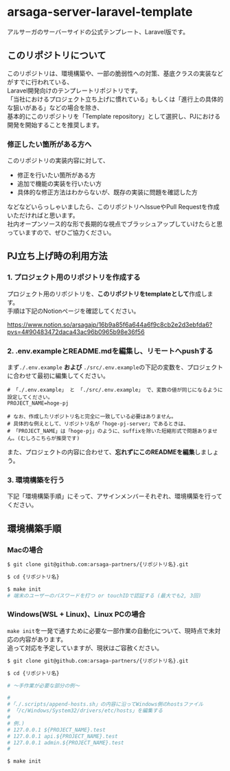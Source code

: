# arsaga-server-laravel-template

アルサーガのサーバーサイドの公式テンプレート、Laravel版です。   

## このリポジトリについて

このリポジトリは、環境構築や、一部の脆弱性への対策、基底クラスの実装などがすでに行われている、  
Laravel開発向けのテンプレートリポジトリです。  
「当社におけるプロジェクト立ち上げに慣れている」もしくは「進行上の具体的な狙いがある」などの場合を除き、  
基本的にこのリポジトリを「Template repository」として選択し、PJにおける開発を開始することを推奨します。

### 修正したい箇所がある方へ

このリポジトリの実装内容に対して、  

- 修正を行いたい箇所がある方
- 追加で機能の実装を行いたい方
- 具体的な修正方法はわからないが、既存の実装に問題を確認した方

などなどいらっしゃいましたら、このリポジトリへIssueやPull Requestを作成いただければと思います。  
社内オープンソース的な形で長期的な視点でブラッシュアップしていけたらと思っていますので、ぜひご協力ください。  

## PJ立ち上げ時の利用方法

### 1. プロジェクト用のリポジトリを作成する

プロジェクト用のリポジトリを、**このリポジトリをtemplateとして**作成します。  
手順は下記のNotionページを確認してください。
  
https://www.notion.so/arsagajp/16b9a85f6a644a6f9c8cb2e2d3ebfda6?pvs=4#90483472daca43ac96b0965b98e36f56

### 2. .env.exampleとREADME.mdを編集し、リモートへpushする

まず`./.env.example` **および** `./src/.env.example`の下記の変数を、プロジェクトに合わせて最初に編集してください。  

```shell
# 「./.env.example」 と 「./src/.env.example」 で、変数の値が同じになるように設定してください。
PROJECT_NAME=hoge-pj

# なお、作成したリポジトリ名と完全に一致している必要はありません。  
# 具体的な例えとして、リポジトリ名が「hoge-pj-server」であるときは、  
# 「PROJECT_NAME」は「hoge-pj」のように、suffixを除いた短縮形式で問題ありません。(むしろこちらが推奨です)  
```
  
また、プロジェクトの内容に合わせて、**忘れずにこのREADMEを編集**しましょう。  

### 3. 環境構築を行う

下記「環境構築手順」にそって、アサインメンバーそれぞれ、環境構築を行ってください。

## 環境構築手順

### Macの場合

```sh
$ git clone git@github.com:arsaga-partners/{リポジトリ名}.git

$ cd {リポジトリ名}

$ make init
# 端末のユーザーのパスワードを打つ or touchIDで認証する (最大でも2, 3回)
```

### Windows(WSL + Linux)、Linux PCの場合

`make init`を一発で通すために必要な一部作業の自動化について、現時点で未対応の内容があります。  
追って対応を予定していますが、現状はご容赦ください。  

```sh
$ git clone git@github.com:arsaga-partners/{リポジトリ名}.git

$ cd {リポジトリ名}

# 〜手作業が必要な部分の例〜

# 
#「./.scripts/append-hosts.sh」の内容に沿ってWindows側のhostsファイル
# 「/c/Windows/System32/drivers/etc/hosts」を編集する
# 
# 例.) 
# 127.0.0.1 ${PROJECT_NAME}.test
# 127.0.0.1 api.${PROJECT_NAME}.test
# 127.0.0.1 admin.${PROJECT_NAME}.test
#

$ make init
```
